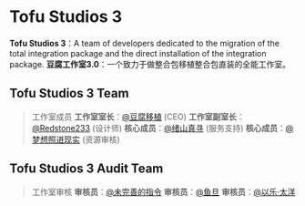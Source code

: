 # Tofu Studios 3
**Tofu Studios 3**：A team of developers dedicated to the migration of the total integration package and the direct installation of the integration package.
**豆腐工作室3.0**：一个致力于做整合包移植整合包直装的全能工作室。

## Tofu Studios 3 Team
>工作室成员
**工作室室长**：[@豆腐移植](https://afdian.net/@qq1901662097) (CEO)
**工作室副室长**：[@Redstone233](Redstone2337.github.io) (设计师)
**核心成员**：[@绪山真寻]() (服务支持)
**核心成员**：[@梦想照进现实]() (资源审核)

## Tofu Studios 3 Audit Team
>工作室审核
**审核员**：[@未完善的指令]()
**审核员**：[@鱼旦]()
**审核员**：[@以乐·太洋]()

